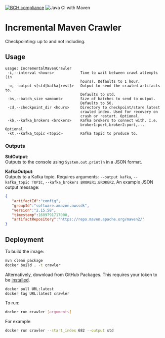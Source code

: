 [![BCH compliance](https://bettercodehub.com/edge/badge/fasten-project/incremental-maven-crawler?branch=main)](https://bettercodehub.com/) ![Java CI with Maven](https://github.com/fasten-project/incremental-maven-crawler/workflows/Java%20CI%20with%20Maven/badge.svg)
# Incremental Maven Crawler
Checkpointing: up to and not including.

## Usage
```
usage: IncrementalMavenCrawler
 -i,--interval <hours>            Time to wait between crawl attempts (in
                                  hours). Defaults to 1 hour.
 -o,--output <[std|kafka|rest]>   Output to send the crawled artifacts to.
                                  Defaults to std.
 -bs,--batch_size <amount>        Size of batches to send to output.
                                  Defaults to 50.
 -cd,--checkpoint_dir <hours>     Directory to checkpoint/store latest
                                  crawled index. Used for recovery on
                                  crash or restart. Optional.
 -kb,--kafka_brokers <brokers>    Kafka brokers to connect with. I.e.
                                  broker1:port,broker2:port,... Optional.
 -kt,--kafka_topic <topic>        Kafka topic to produce to.
```

### Outputs
**StdOutput**:   
Outputs to the console using `System.out.println` in a JSON format.

**KafkaOutput**:  
Outputs to a Kafka topic. Requires arguments: `--output kafka`, `--kafka_topic TOPIC`, `--kafka_brokers BROKER1,BROKER2`.
An example JSON output message:
```json
{
   "artifactId":"config",
   "groupId":"software.amazon.awssdk",
   "version":"2.15.58",
   "timestamp":1609791717000,
   "artifactRepository":"https://repo.maven.apache.org/maven2/"
}
```

## Deployment
To build the image:
```bash
mvn clean package
docker build . -t crawler
```
Alternatively, download from GitHub Packages. This requires your token to be [installed](https://docs.github.com/en/packages/guides/configuring-docker-for-use-with-github-packages).
```bash
docker pull URL:latest 
docker tag URL:latest crawler
```

To run:
```bash
docker run crawler [arguments]
```

For example:
```bash
docker run crawler --start_index 682 --output std
```